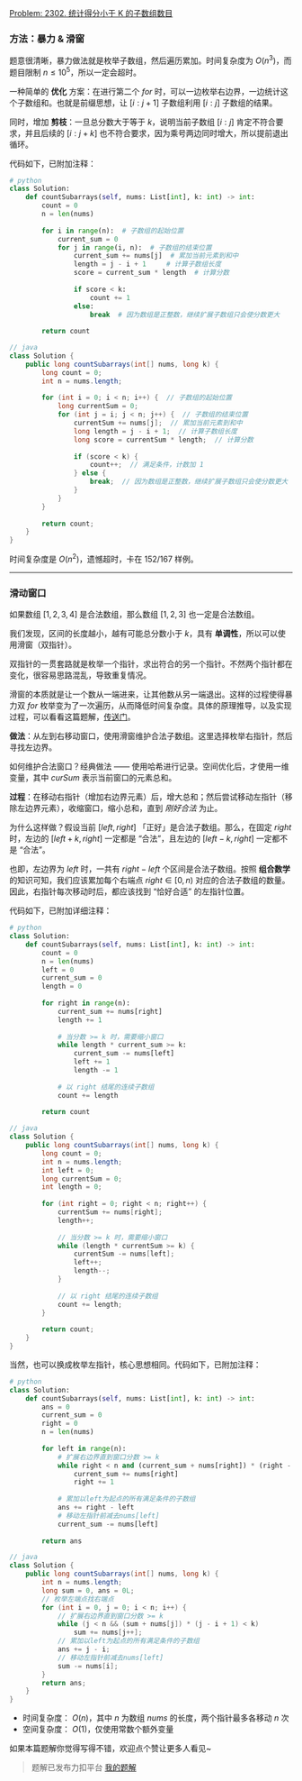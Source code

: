 [Problem: 2302. 统计得分小于 K 的子数组数目](https://leetcode.cn/problems/count-subarrays-with-score-less-than-k/description/)

### 方法：暴力 & 滑窗

题意很清晰，暴力做法就是枚举子数组，然后遍历累加。时间复杂度为 $O(n^3)$，而题目限制 $n\leq 10^5$，所以一定会超时。

一种简单的 **优化** 方案：在进行第二个 $for$ 时，可以一边枚举右边界，一边统计这个子数组和。也就是前缀思想，让 $[i:j+1]$ 子数组利用 $[i:j]$ 子数组的结果。

同时，增加 **剪枝**：一旦总分数大于等于 $k$，说明当前子数组 $[i:j]$ 肯定不符合要求，并且后续的 $[i:j+k]$ 也不符合要求，因为乘号两边同时增大，所以提前退出循环。

代码如下，已附加注释：

```Python
# python
class Solution:
    def countSubarrays(self, nums: List[int], k: int) -> int:
        count = 0
        n = len(nums)
        
        for i in range(n):  # 子数组的起始位置
            current_sum = 0
            for j in range(i, n):  # 子数组的结束位置
                current_sum += nums[j]  # 累加当前元素到和中
                length = j - i + 1     # 计算子数组长度
                score = current_sum * length  # 计算分数
                
                if score < k:
                    count += 1
                else:
                    break  # 因为数组是正整数，继续扩展子数组只会使分数更大
        
        return count
```

```Java
// java
class Solution {
    public long countSubarrays(int[] nums, long k) {
        long count = 0;
        int n = nums.length;
        
        for (int i = 0; i < n; i++) {  // 子数组的起始位置
            long currentSum = 0;
            for (int j = i; j < n; j++) {  // 子数组的结束位置
                currentSum += nums[j];  // 累加当前元素到和中
                long length = j - i + 1;  // 计算子数组长度
                long score = currentSum * length;  // 计算分数
                
                if (score < k) {
                    count++;  // 满足条件，计数加 1
                } else {
                    break;  // 因为数组是正整数，继续扩展子数组只会使分数更大
                }
            }
        }
        
        return count;
    }
}
```

时间复杂度是 $O(n^2)$，遗憾超时，卡在 $152/167$ 样例。

---

### 滑动窗口

如果数组 $[1,2,3,4]$ 是合法数组，那么数组 $[1,2,3]$ 也一定是合法数组。

我们发现，区间的长度越小，越有可能总分数小于 $k$，具有 **单调性**，所以可以使用滑窗（双指针）。

双指针的一贯套路就是枚举一个指针，求出符合的另一个指针。不然两个指针都在变化，很容易思路混乱，导致重复情况。

滑窗的本质就是让一个数从一端进来，让其他数从另一端退出。这样的过程使得暴力双 $for$ 枚举变为了一次遍历，从而降低时间复杂度。具体的原理推导，以及实现过程，可以看看这篇题解，[传送门](https://leetcode.cn/problems/maximize-the-confusion-of-an-exam/solutions/2901292/yi-ti-shuang-jie-shuang-zhi-zhen-ha-xi-e-cods/)。

**做法**：从左到右移动窗口，使用滑窗维护合法子数组。这里选择枚举右指针，然后寻找左边界。

如何维护合法窗口？经典做法 —— 使用哈希进行记录。空间优化后，才使用一维变量，其中 $curSum$ 表示当前窗口的元素总和。

**过程**：在移动右指针（增加右边界元素）后，增大总和；然后尝试移动左指针（移除左边界元素），收缩窗口，缩小总和，直到 *刚好合法* 为止。

为什么这样做？假设当前 $[left,right]$ 「正好」是合法子数组。那么，在固定 $right$ 时，左边的 $[left+k,right]$ 一定都是 “合法”，且左边的 $[left-k,right]$ 一定都不是 “合法”。

也即，左边界为 $left$ 时，一共有 $right-left$ 个区间是合法子数组。按照 **组合数学** 的知识可知，我们应该累加每个右端点 $right\in[0,n)$ 对应的合法子数组的数量。因此，右指针每次移动时后，都应该找到 “恰好合适” 的左指针位置。

代码如下，已附加详细注释：

```Python
# python
class Solution:
    def countSubarrays(self, nums: List[int], k: int) -> int:
        count = 0
        n = len(nums)
        left = 0
        current_sum = 0
        length = 0
        
        for right in range(n):
            current_sum += nums[right]
            length += 1
            
            # 当分数 >= k 时，需要缩小窗口
            while length * current_sum >= k:
                current_sum -= nums[left]
                left += 1
                length -= 1
            
            # 以 right 结尾的连续子数组
            count += length
        
        return count
```

```Java
// java
class Solution {
    public long countSubarrays(int[] nums, long k) {
        long count = 0;
        int n = nums.length;
        int left = 0;
        long currentSum = 0;
        int length = 0;
        
        for (int right = 0; right < n; right++) {
            currentSum += nums[right];
            length++;
            
            // 当分数 >= k 时，需要缩小窗口
            while (length * currentSum >= k) {
                currentSum -= nums[left];
                left++;
                length--;
            }
            
            // 以 right 结尾的连续子数组
            count += length;
        }
        
        return count;
    }
}
```

当然，也可以换成枚举左指针，核心思想相同。代码如下，已附加注释：

```Python
# python
class Solution:
    def countSubarrays(self, nums: List[int], k: int) -> int:
        ans = 0
        current_sum = 0
        right = 0
        n = len(nums)
        
        for left in range(n):
            # 扩展右边界直到窗口分数 >= k
            while right < n and (current_sum + nums[right]) * (right - left + 1) < k:
                current_sum += nums[right]
                right += 1
            
            # 累加以left为起点的所有满足条件的子数组
            ans += right - left
            # 移动左指针前减去nums[left]
            current_sum -= nums[left]
        
        return ans
```

```Java
// java
class Solution {
    public long countSubarrays(int[] nums, long k) {
        int n = nums.length;
        long sum = 0, ans = 0L;
        // 枚举左端点找右端点
        for (int i = 0, j = 0; i < n; i++) {
            // 扩展右边界直到窗口分数 >= k
            while (j < n && (sum + nums[j]) * (j - i + 1) < k)
                sum += nums[j++];
            // 累加以left为起点的所有满足条件的子数组
            ans += j - i;
            // 移动左指针前减去nums[left]
            sum -= nums[i];
        }
        return ans;
    }
}
```

- 时间复杂度： $O(n)$，其中 $n$ 为数组 $nums$ 的长度，两个指针最多各移动 $n$ 次
- 空间复杂度： $O(1)$，仅使用常数个额外变量

如果本篇题解你觉得写得不错，欢迎点个赞让更多人看见~

> 题解已发布力扣平台 [我的题解](https://leetcode.cn/problems/count-subarrays-with-score-less-than-k/solutions/3664164/yi-bu-bu-tui-dao-bao-li-you-hua-bu-ding-ad8xz/)
